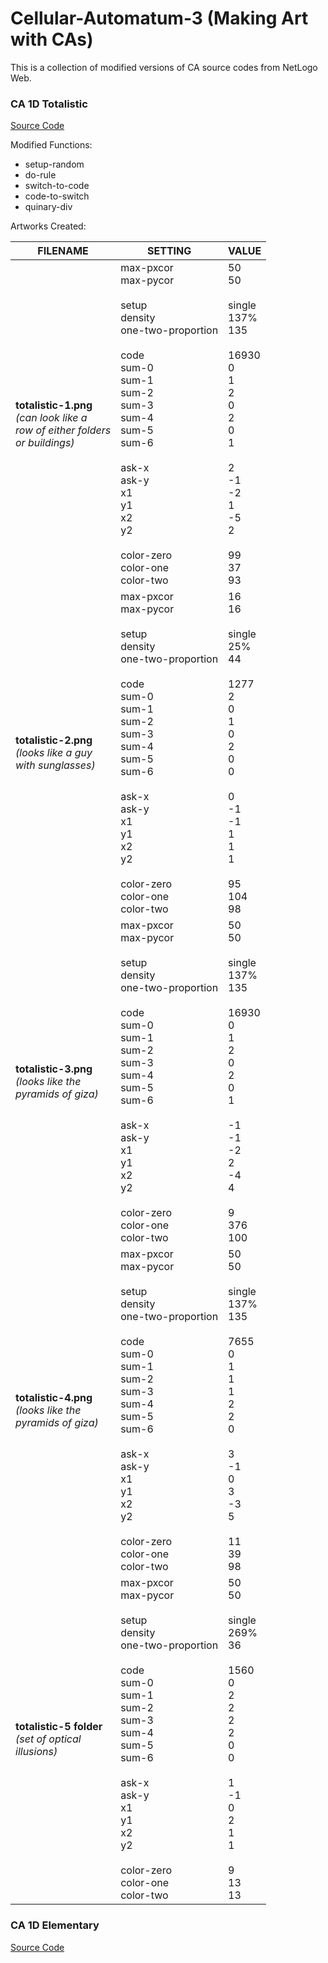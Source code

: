 # Cellular-Automatum-3 (Making Art with CAs)

This is a collection of modified versions of CA source codes from NetLogo Web. 

### CA 1D Totalistic
[Source Code](http://www.netlogoweb.org/launch#http://www.netlogoweb.org/assets/modelslib/Sample%20Models/Computer%20Science/Cellular%20Automata/CA%201D%20Totalistic.nlogo)

Modified Functions: 
- setup-random
- do-rule
- switch-to-code
- code-to-switch
- quinary-div

Artworks Created:

|        FILENAME        |        SETTING         |        VALUE        |
|------------------------|------------------------|---------------------|
|     **totalistic-1.png** <br/> *(can look like a<br/> row of either folders <br/> or buildings)*                                                                                                                                                 | max-pxcor <br/> max-pycor <br/> <br/>                                                                                                                                  setup <br/> density <br/> one-two-proportion <br/> <br/> code <br/>                                                                                                    sum-0 <br/> sum-1 <br/> sum-2 <br/> sum-3 <br/> sum-4 <br/> sum-5 <br/> sum-6 <br/> <br/>                                                                              ask-x <br/> ask-y <br/>       x1 <br/> y1 <br/>       x2 <br/> y2 <br/><br/>                                                                                            color-zero <br/> color-one <br/> color-two           |                                                                                                                                                                                                                                                                                          50 <br/> 50 <br/><br/>                                                                                                                                                  single <br/> 137% <br/> 135 <br/><br/> 16930 <br/>                                                                                                                        0 <br/> 1 <br/> 2 <br/> 0 <br/> 2 <br/> 0 <br/> 1 <br/><br/>                                                                                                            2 <br/> -1 <br/>        -2 <br/> 1        <br/> -5 <br/> 2 <br/><br/>                                                                                                    99 <br/> 37 <br/> 93               |
|     **totalistic-2.png** <br/> *(looks like a guy <br/> with sunglasses)* | max-pxcor <br/> max-pycor <br/> <br/>                                                                                                                                  setup <br/> density <br/> one-two-proportion <br/> <br/> code <br/>                                                                                                    sum-0 <br/> sum-1 <br/> sum-2 <br/> sum-3 <br/> sum-4 <br/> sum-5 <br/> sum-6 <br/> <br/>                                                                              ask-x <br/> ask-y <br/>       x1 <br/> y1 <br/>       x2 <br/> y2 <br/><br/>                                                                                            color-zero <br/> color-one <br/> color-two           |                                                                                                                                                                                                                                                                                          16 <br/> 16 <br/><br/>                                                                                                                                                  single <br/> 25% <br/> 44 <br/><br/> 1277 <br/>                                                                                                                        2 <br/> 0 <br/> 1 <br/> 0 <br/> 2 <br/> 0 <br/> 0 <br/><br/>                                                                                                            0 <br/> -1 <br/>        -1 <br/> 1        <br/> 1 <br/> 1 <br/><br/>                                                                                                    95 <br/> 104 <br/> 98               |
|     **totalistic-3.png** <br/> *(looks like the <br/> pyramids of giza)*                                                                                                                                                              | max-pxcor <br/> max-pycor <br/> <br/>                                                                                                                                  setup <br/> density <br/> one-two-proportion <br/> <br/> code <br/>                                                                                                    sum-0 <br/> sum-1 <br/> sum-2 <br/> sum-3 <br/> sum-4 <br/> sum-5 <br/> sum-6 <br/> <br/>                                                                              ask-x <br/> ask-y <br/>       x1 <br/> y1 <br/>       x2 <br/> y2 <br/><br/>                                                                                            color-zero <br/> color-one <br/> color-two           |                                                                                                                                                                                                                                                                                          50 <br/> 50 <br/><br/>                                                                                                                                                  single <br/> 137% <br/> 135 <br/><br/> 16930 <br/>                                                                                                                        0 <br/> 1 <br/> 2 <br/> 0 <br/> 2 <br/> 0 <br/> 1 <br/><br/>                                                                                                            -1 <br/> -1 <br/>        -2 <br/> 2        <br/> -4 <br/> 4 <br/><br/>                                                                                                    9 <br/> 376<br/> 100               |
|     **totalistic-4.png** <br/> *(looks like the <br/> pyramids of giza)*                                                                                                                                                              | max-pxcor <br/> max-pycor <br/> <br/>                                                                                                                                  setup <br/> density <br/> one-two-proportion <br/> <br/> code <br/>                                                                                                    sum-0 <br/> sum-1 <br/> sum-2 <br/> sum-3 <br/> sum-4 <br/> sum-5 <br/> sum-6 <br/> <br/>                                                                              ask-x <br/> ask-y <br/>       x1 <br/> y1 <br/>       x2 <br/> y2 <br/><br/>                                                                                            color-zero <br/> color-one <br/> color-two           |                                                                                                                                                                                                                                                                                          50 <br/> 50 <br/><br/>                                                                                                                                                  single <br/> 137% <br/> 135 <br/><br/> 7655 <br/>                                                                                                                        0 <br/> 1 <br/> 1 <br/> 1 <br/> 2 <br/> 2 <br/> 0 <br/><br/>                                                                                                            3 <br/> -1 <br/>        0 <br/> 3        <br/> -3 <br/> 5 <br/><br/>                                                                                                    11 <br/> 39 <br/> 98               |
|     **totalistic-5 folder** <br/> *(set of optical <br/> illusions)*                                                                                                                                                              | max-pxcor <br/> max-pycor <br/> <br/>                                                                                                                                  setup <br/> density <br/> one-two-proportion <br/> <br/> code <br/>                                                                                                    sum-0 <br/> sum-1 <br/> sum-2 <br/> sum-3 <br/> sum-4 <br/> sum-5 <br/> sum-6 <br/> <br/>                                                                              ask-x <br/> ask-y <br/>       x1 <br/> y1 <br/>       x2 <br/> y2 <br/><br/>                                                                                            color-zero <br/> color-one <br/> color-two           |                                                                                                                                                                                                                                                                                          50 <br/> 50 <br/><br/>                                                                                                                                                  single <br/> 269% <br/> 36 <br/><br/> 1560 <br/>                                                                                                                        0 <br/> 2 <br/> 2 <br/> 2 <br/> 2 <br/> 0 <br/> 0 <br/><br/>                                                                                                            1 <br/> -1 <br/>        0 <br/> 2        <br/> 1 <br/> 1 <br/><br/>                                                                                                    9 <br/> 13 <br/> 13               |

      

### CA 1D Elementary
[Source Code](http://www.netlogoweb.org/launch#http://www.netlogoweb.org/assets/modelslib/Sample%20Models/Computer%20Science/Cellular%20Automata/CA%201D%20Elementary.nlogo)
